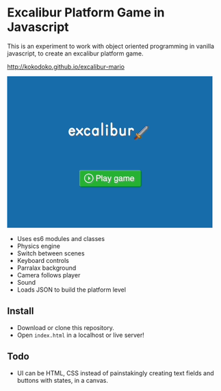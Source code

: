 # Excalibur Platform Game in Javascript

This is an experiment to work with object oriented programming in vanilla javascript, to create an excalibur platform game.

http://kokodoko.github.io/excalibur-mario

![mario](./images/mario.gif)

- Uses es6 modules and classes
- Physics engine
- Switch between scenes
- Keyboard controls
- Parralax background
- Camera follows player
- Sound
- Loads JSON to build the platform level

## Install

- Download or clone this repository.
- Open `index.html` in a localhost or live server!

## Todo

- UI can be HTML, CSS instead of painstakingly creating text fields and buttons with states, in a canvas.
